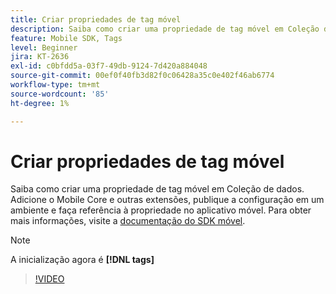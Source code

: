 ```yaml
---
title: Criar propriedades de tag móvel
description: Saiba como criar uma propriedade de tag móvel em Coleção de dados. Adicione o Mobile Core e outras extensões, publique a configuração em um ambiente e faça referência à propriedade no aplicativo móvel.
feature: Mobile SDK, Tags
level: Beginner
jira: KT-2636
exl-id: c0bfdd5a-03f7-49db-9124-7d420a884048
source-git-commit: 00ef0f40fb3d82f0c06428a35c0e402f46ab6774
workflow-type: tm+mt
source-wordcount: '85'
ht-degree: 1%

---
```


# Criar propriedades de tag móvel

Saiba como criar uma propriedade de tag móvel em Coleção de dados. Adicione o Mobile Core e outras extensões, publique a configuração em um ambiente e faça referência à propriedade no aplicativo móvel. Para obter mais informações, visite a [documentação do SDK móvel](https://developer.adobe.com/client-sdks/documentation/).

>[!NOTE]
>
> A inicialização agora é **[!DNL tags]**

>[!VIDEO](https://video.tv.adobe.com/v/26264/?learn=on)
